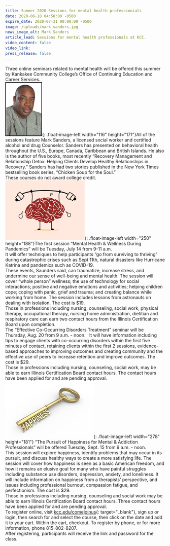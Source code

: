 ```yaml
---
title: Summer 2020 Sessions for mental health professionials
date: 2020-06-18 04:58:00 -0500
expire_date: 2020-07-31 00:00:00 -0500
image: /uploads/mark-sanders.jpg
news_image_alt: Mark Sanders
article_lead: Sessions for mental health professionals at KCC.
video_content: false
video_link:
press_release: false
---
```


Three online seminars related to mental health will be offered this summer by Kankakee Community College’s Office of Continuing Education and Career Services.<br>![](/uploads/mark-sanders.jpg){: .float-image-left width="116" height="171"}All of the sessions feature Mark Sanders, a licensed social worker and certified alcohol and drug Counselor. Sanders has presented on behavioral health throughout the U.S., Europe, Canada, Caribbean and British Islands. He also is the author of five books, most recently “Recovery Management and Relationship Detox: Helping Clients Develop Healthy Relationships in Recovery.” Sanders has had two stories published in the New York Times bestselling book series, “Chicken Soup for the Soul.”<br>These courses do not award college credit.<br>![](/uploads/mental-health-2313426-1280-sm.png){: .float-image-left width="250" height="188"}The first session “Mental Health & Wellness During Pandemics” will be Tuesday, July 14 from 9-11 a.m.<br>It will offer techniques to help participants “go from surviving to thriving” during catastrophic crises such as Sept 11th, natural disasters like Hurricane Katrina and pandemics such as COVID-19.&nbsp;<br>These events, Saunders said, can traumatize, increase stress, and undermine our sense of well-being and mental health. The session will cover “whole person” wellness; the use of technology for social interactions; positive and negative emotions and activities; helping children cope; coping with panic, grief and trauma; and creating balance while working from home. The session includes lessons from astronauts on dealing with isolation. The cost is $19.<br>Those in professions including nursing, counseling, social work, physical therapy, occupational therapy, nursing home administration, dietitian and respiratory care can earn two contact hours from the Illinois Certification Board upon completion.&nbsp;<br>The “Effective Co-Occurring Disorders Treatment” seminar will be Thursday, Aug. 20 from 9 a.m. - noon. &nbsp; It will have information including tips to engage clients with co-occurring disorders within the first five minutes of contact, retaining clients within the first 2 sessions, evidence-based approaches to improving outcomes and creating community and the effective use of peers to increase retention and improve outcomes. The cost is $29.<br>Those in professions including nursing, counseling, social work, may be able to earn Illinois Certification Board contact hours. The contact hours have been applied for and are pending approval.<br>![](/uploads/happiness-key.jpg){: .float-image-left width="278" height="181"}&nbsp;“The Pursuit of Happiness for Mental & Addiction Professionals” will be offered Tuesday, Sept. 15 from 9 a.m. - noon.<br>This session will explore happiness, identify problems that may occur in its pursuit, and discuss healthy ways to create a more satisfying life. The session will cover how happiness is seen as a basic American freedom, and how it remains an elusive goal for many who have painful struggles including substance use disorders, depression, anxiety, and loneliness. It will include information on happiness from a therapists’ perspective, and issues including professional burnout, compassion fatigue, and perfectionism. The cost is $29.&nbsp;<br>Those in professions including nursing, counseling and social work may be able to earn Illinois Certification Board contact hours. Three contact hours have been applied for and are pending approval.<br>To register online, visit [kcc.edu/comejoinus](https://www.enrole.com/kcc/jsp/login.jsp){: target="_blank"}, sign up or login, then search for and select the course, then click on the date and add it to your cart. Within the cart, checkout. To register by phone, or for more information, phone 815-802-8207.<br>After registering, participants will receive the link and password for the class.&nbsp;<br>&nbsp;